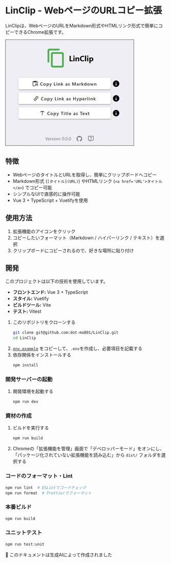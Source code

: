 # LinClip - WebページのURLコピー拡張

LinClipは、WebページのURLをMarkdown形式やHTMLリンク形式で簡単にコピーできるChrome拡張です。

![](./public/images/image.jpg)

## 特徴

- WebページのタイトルとURLを取得し、簡単にクリップボードへコピー
- Markdown形式 (`[タイトル](URL)`) やHTMLリンク (`<a href='URL'>タイトル</a>`) でコピー可能
- シンプルなUIで直感的に操作可能
- Vue 3 + TypeScript + Vuetifyを使用

## 使用方法

1. 拡張機能のアイコンをクリック
2. コピーしたいフォーマット（Markdown / ハイパーリンク / テキスト）を選択
3. クリップボードにコピーされるので、好きな場所に貼り付け

## 開発

このプロジェクトは以下の技術を使用しています。

- **フロントエンド:** Vue 3 + TypeScript
- **スタイル:** Vuetify
- **ビルドツール:** Vite
- **テスト:** Vitest

1. このリポジトリをクローンする
   ```sh
   git clone git@github.com:dot-ma801/LinClip.git
   cd LinClip
   ```
1. [`env.example`](./.env.example) をコピーして、`.env`を作成し、必要項目を記載する
1. 依存関係をインストールする
   ```sh
   npm install
   ```

### 開発サーバーの起動

1. 開発環境を起動する
   ```sh
   npm run dev
   ```

### 資材の作成

1. ビルドを実行する
   ```sh
   npm run build
   ```
1. Chromeの「拡張機能を管理」画面で「デベロッパーモード」をオンにし、「パッケージ化されていない拡張機能を読み込む」から `dist/` フォルダを選択する

### コードのフォーマット・Lint

```sh
npm run lint  # ESLintでコードチェック
npm run format  # Prettierでフォーマット
```

### 本番ビルド

```sh
npm run build
```

### ユニットテスト

```sh
npm run test:unit
```

🤖 このドキュメントは生成AIによって作成されました
